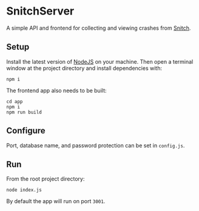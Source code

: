 # SnitchServer

A simple API and frontend for collecting and viewing crashes from [Snitch](https://github.com/JujuAdams/Snitch).

## Setup

Install the latest version of [NodeJS](https://nodejs.org/) on your machine. Then open a terminal window at the project directory and install dependencies with:

```
npm i
```

The frontend app also needs to be built:
```
cd app
npm i
npm run build
```

## Configure

Port, database name, and password protection can be set in `config.js`.

## Run

From the root project directory:
```
node index.js
```

By default the app will run on port `3001`.